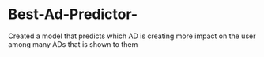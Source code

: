 # Best-Ad-Predictor-
Created a model that predicts which AD is creating more impact on the user among many ADs that is shown to them
